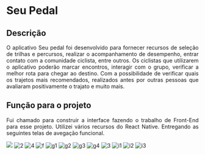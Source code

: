 # Seu Pedal
## Descrição
<p align="justify">O aplicativo Seu pedal foi desenvolvido para fornecer recursos de seleção de trilhas e percursos, realizar o acompanhamento de desempenho, entrar contato com a comunidade ciclista, entre outros. Os ciclistas que utilizarem o aplicativo poderão marcar encontros, interagir com o grupo, verificar a melhor rota para chegar ao destino. Com a possibilidade de verificar quais os trajetos mais recomendados, realizados antes por outras pessoas que avaliaram positivamente o trajato e muito mais.</p>

## Função para o projeto
<p align="justify">Fui chamado para construir a interface fazendo o trabalho de Front-End para esse projeto. Utilizei vários recursos do React Native. Entregando as seguintes telas de avegação funcional.</p>

<img src="https://user-images.githubusercontent.com/22685987/147886110-b5ed7cbf-dd45-4ea5-93a6-595759e0b365.jpeg" />  ![2](https://user-images.githubusercontent.com/22685987/147886114-a1dfe0f7-7cf1-4697-a4da-b7edd60c703e.jpeg)  ![4](https://user-images.githubusercontent.com/22685987/147886122-3d3cb178-0e15-4ded-aa24-64e9eefb413f.jpeg)  ![f](https://user-images.githubusercontent.com/22685987/147886206-f49901c3-d32d-4af2-8bd3-6b827a5fd9eb.jpeg)  ![g1](https://user-images.githubusercontent.com/22685987/147886139-09372852-00cf-40d5-b992-e8e91c831d53.jpeg) ![g2](https://user-images.githubusercontent.com/22685987/147886148-caef1c95-ff98-432b-9446-a854953b96ff.jpeg) ![g3](https://user-images.githubusercontent.com/22685987/147886159-3e4a6370-e441-45bb-ab8d-9ec524252894.jpeg) ![g4](https://user-images.githubusercontent.com/22685987/147886166-5e6fb4d8-497b-4b9c-8546-b8991cdc3bc4.jpeg) ![3](https://user-images.githubusercontent.com/22685987/147886178-e10b7a50-fa1a-418c-ba59-33ee16147a33.jpeg)  ![i1](https://user-images.githubusercontent.com/22685987/147886182-134087e4-f129-47e8-9d2c-6f6ef8c9bea1.jpeg) ![i2](https://user-images.githubusercontent.com/22685987/147886186-472d13d6-0809-4ebf-abff-e7ed52515025.jpeg) ![i3](https://user-images.githubusercontent.com/22685987/147886198-335f0dc4-31ad-4d50-9f83-c622c3b540c8.jpeg)
